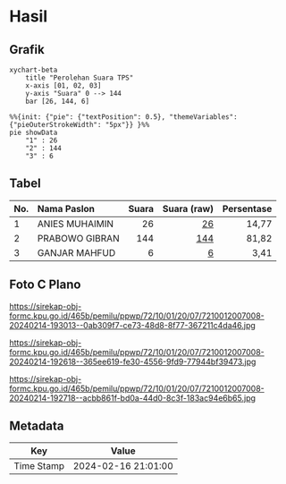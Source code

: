 # Hasil

## Grafik

```mermaid
xychart-beta
    title "Perolehan Suara TPS"
    x-axis [01, 02, 03]
    y-axis "Suara" 0 --> 144
    bar [26, 144, 6]
```

```mermaid
%%{init: {"pie": {"textPosition": 0.5}, "themeVariables": {"pieOuterStrokeWidth": "5px"}} }%%
pie showData
    "1" : 26
    "2" : 144
    "3" : 6
```

## Tabel

| No. | Nama Paslon    | Suara | Suara (raw) | Persentase |
|:--- |:-------------- | -----:| -----------:| ----------:|
| 1   | ANIES MUHAIMIN | 26    | [26][p-1]   | 14,77      |
| 2   | PRABOWO GIBRAN | 144   | [144][p-2]  | 81,82      |
| 3   | GANJAR MAHFUD  | 6     | [6][p-3]    | 3,41       |


[p-1]: https://github.com/gigit-pemilu/pemilu-2024-72-sulawesi-tengah/blob/main/pilpres/hitung-suara/sub/72-sulawesi-tengah/sub/10-sigi/sub/01-sigi-biromaru/sub/2007-sidera/sub/008-tps/sub/paslon-1.txt
[p-2]: https://github.com/gigit-pemilu/pemilu-2024-72-sulawesi-tengah/blob/main/pilpres/hitung-suara/sub/72-sulawesi-tengah/sub/10-sigi/sub/01-sigi-biromaru/sub/2007-sidera/sub/008-tps/sub/paslon-2.txt
[p-3]: https://github.com/gigit-pemilu/pemilu-2024-72-sulawesi-tengah/blob/main/pilpres/hitung-suara/sub/72-sulawesi-tengah/sub/10-sigi/sub/01-sigi-biromaru/sub/2007-sidera/sub/008-tps/sub/paslon-3.txt

## Foto C Plano

https://sirekap-obj-formc.kpu.go.id/465b/pemilu/ppwp/72/10/01/20/07/7210012007008-20240214-193013--0ab309f7-ce73-48d8-8f77-367211c4da46.jpg

https://sirekap-obj-formc.kpu.go.id/465b/pemilu/ppwp/72/10/01/20/07/7210012007008-20240214-192618--365ee619-fe30-4556-9fd9-77944bf39473.jpg

https://sirekap-obj-formc.kpu.go.id/465b/pemilu/ppwp/72/10/01/20/07/7210012007008-20240214-192718--acbb861f-bd0a-44d0-8c3f-183ac94e6b65.jpg


## Metadata

| Key        | Value               |
| ---------- | ------------------- |
| Time Stamp | 2024-02-16 21:01:00 |



